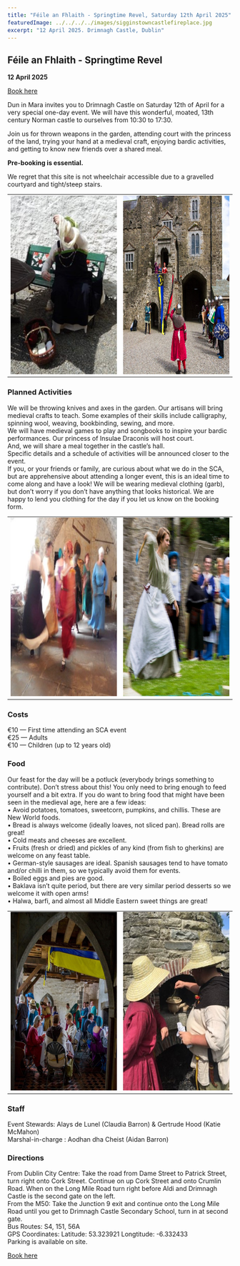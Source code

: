 ```yaml
---
title: "Féile an Fhlaith - Springtime Revel, Saturday 12th April 2025"
featuredImage: ../../../../images/sigginstowncastlefireplace.jpg
excerpt: "12 April 2025. Drimnagh Castle, Dublin"
---
```


## Féile an Fhlaith - Springtime Revel

**12 April 2025**

<div class="text-center m-4">
  <a class="btn btn-warning shadow m-2 w-50" href="https://fienta.com/springtimerevel"><i class="fas fa-ticket-alt me-1 m"></i> Book here</a><br />
</div>

Dun in Mara invites you to Drimnagh Castle on Saturday 12th of April for a very special one-day event. We will have this wonderful, moated, 13th century Norman castle to ourselves from 10:30 to 17:30.

Join us for thrown weapons in the garden, attending court with the princess of the land, trying your hand at a medieval craft, enjoying bardic activities, and getting to know new friends over a shared meal.

**Pre-booking is essential.** 

We regret that this site is not wheelchair accessible due to a gravelled courtyard and tight/steep stairs.

<table align="center">
<tr>
<td><img src="../../../images/drimnagh/faf1.jpg" height="400" width="300"></td>
<td><img src="../../../images/drimnagh/faf2.jpg" height="400" width="300"></td>
</tr>
</table>

### Planned Activities

We will be throwing knives and axes in the garden. Our artisans will bring medieval crafts to teach. Some examples of their skills include calligraphy, spinning wool, weaving, bookbinding, sewing, and more.  
We will have medieval games to play and songbooks to inspire your bardic performances. Our princess of Insulae Draconis will host court.  
And, we will share a meal together in the castle’s hall.  
Specific details and a schedule of activities will be announced closer to the event.  
If you, or your friends or family, are curious about what we do in the SCA, but are apprehensive about attending a longer event, this is an ideal time to come along and have a look! We will be wearing medieval clothing (garb), but don’t worry if you don’t have anything that looks historical. We are happy to lend you clothing for the day if you let us know on the booking form. 

<table align="center">
<tr>
<td><img src="../../../images/drimnagh/faf3.jpg" height="400" width="300"></td>
<td><img src="../../../images/drimnagh/faf4.jpg" height="400" width="300"></td>
</tr>
</table>

### Costs

€10 — First time attending an SCA event  
€25 — Adults   
€10 — Children (up to 12 years old)  

### Food

Our feast for the day will be a potluck (everybody brings something to contribute). Don’t stress about this! You only need to bring enough to feed yourself and a bit extra. If you do want to bring food that might have been seen in the medieval age, here are a few ideas:  
•	Avoid potatoes, tomatoes, sweetcorn, pumpkins, and chillis. These are New World foods.  
•	Bread is always welcome (ideally loaves, not sliced pan). Bread rolls are great!  
•	Cold meats and cheeses are excellent.  
•	Fruits (fresh or dried) and pickles of any kind (from fish to gherkins) are welcome on any feast table.  
•	German-style sausages are ideal. Spanish sausages tend to have tomato and/or chilli in them, so we typically avoid them for events.  
•	Boiled eggs and pies are good.  
•	Baklava isn’t quite period, but there are very similar period desserts so we welcome it with open arms!  
•	Halwa, barfi, and almost all Middle Eastern sweet things are great!  

<table align="center">
<tr>
<td><img src="../../../images/drimnagh/faf5.jpg" height="400" width="300"></td>
<td><img src="../../../images/drimnagh/faf6.jpg" height="400" width="300"></td>
</tr>
</table>

### Staff

Event Stewards: Alays de Lunel (Claudia Barron) & Gertrude Hood (Katie McMahon)  
Marshal-in-charge : Aodhan dha Cheist (Aidan Barron)  

### Directions

From Dublin City Centre: Take the road from Dame Street to Patrick Street, turn right onto Cork Street. Continue on up Cork Street and onto Crumlin Road. When on the Long Mile Road turn right before Aldi and Drimnagh Castle is the second gate on the left.  
From the M50: Take the Junction 9 exit and continue onto the Long Mile Road until you get to Drimnagh Castle Secondary School, turn in at second gate.  
Bus Routes: S4, 151, 56A  
GPS Coordinates: Latitude: 53.323921 Longtitude: -6.332433  
Parking is available on site.  


<div class="text-center m-4">
  <a class="btn btn-warning shadow m-2 w-50" href="https://fienta.com/springtimerevel"><i class="fas fa-ticket-alt me-1 m"></i> Book here</a><br />
</div>